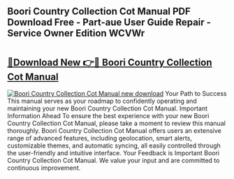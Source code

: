 ## Boori Country Collection Cot Manual PDF Download Free - Part-aue User Guide Repair - Service Owner Edition WCVWr

# <h2><a href="http://bc9787.oget.top/?id=Boori+Country+Collection+Cot+Manual">🔗Download New 👉🔴 Boori Country Collection Cot Manual</a></h2>

[![Boori Country Collection Cot Manual new download](https://i.imgur.com/5g1atiW.png)](http://bc9787.oget.top/?id=Boori+Country+Collection+Cot+Manual)
Your Path to Success This manual serves as your roadmap to confidently operating and maintaining your new Boori Country Collection Cot Manual. Important Information Ahead To ensure the best experience with your new Boori Country Collection Cot Manual, please take a moment to review this manual thoroughly. Boori Country Collection Cot Manual offers users an extensive range of advanced features, including geolocation, smart alerts, customizable themes, and automatic syncing, all easily controlled through the user-friendly and intuitive interface. Your Feedback is Important Boori Country Collection Cot Manual. We value your input and are committed to continuous improvement.
